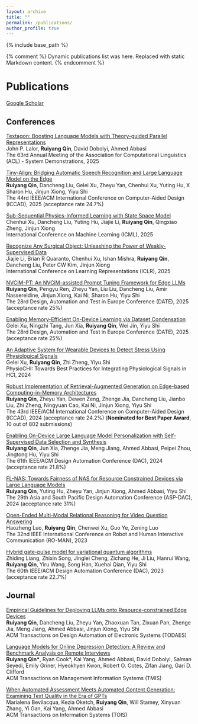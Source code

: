 ```yaml
---
layout: archive
title: ""
permalink: /publications/
author_profile: true
---
```




{% include base_path %}

{% comment %}
Dynamic publications list was here. Replaced with static Markdown content.
{% endcomment %}

Publications
=====

[Google Scholar](https://scholar.google.com/citations?user=c26FtWIAAAAJ&hl=en)

Conferences
-----
[Textagon: Boosting Language Models with Theory-guided Parallel Representations](https://aclanthology.org/2025.acl-demo.9/) <br>
John P. Lalor, **Ruiyang Qin**, David Dobolyi, Ahmed Abbasi <br>
The 63rd Annual Meeting of the Association for Computational Linguistics (ACL) - System Demonstrations, 2025

[Tiny-Align: Bridging Automatic Speech Recognition and Large Language Model on the Edge](https://arxiv.org/abs/2411.13766) <br>
**Ruiyang Qin**, Dancheng Liu, Gelei Xu, Zheyu Yan, Chenhui Xu, Yuting Hu, X Sharon Hu, Jinjun Xiong, Yiyu Shi <br>
The 44rd IEEE/ACM International Conference on Computer-Aided Design (ICCAD), 2025 (acceptance rate 24.7%)

[Sub-Sequential Physics-Informed Learning with State Space Model](https://arxiv.org/abs/2502.00318) <br>
Chenhui Xu, Dancheng Liu, Yuting Hu, Jiajie Li, **Ruiyang Qin**, Qingxiao Zheng, Jinjun Xiong <br>
International Conference on Machine Learning (ICML), 2025

[Recognize Any Surgical Object: Unleashing the Power of Weakly-Supervised Data](https://arxiv.org/abs/2501.15326) <br>
Jiajie Li, Brian R Quaranto, Chenhui Xu, Ishan Mishra, **Ruiyang Qin**, Dancheng Liu, Peter CW Kim, Jinjun Xiong <br>
International Conference on Learning Representations (ICLR), 2025

[NVCiM-PT: An NVCiM-assisted Prompt Tuning Framework for Edge LLMs](https://ieeexplore.ieee.org/abstract/document/10993249) <br>
**Ruiyang Qin**, Pengyu Ren, Zheyu Yan, Liu Liu, Dancheng Liu, Amir Nassereldine, Jinjun Xiong, Kai Ni, Sharon Hu, Yiyu Shi <br>
The 28rd Design, Automation and Test in Europe Conference (DATE), 2025 (acceptance rate 25%) <br>

[Enabling Memory-Efficient On-Device Learning via Dataset Condensation](https://ieeexplore.ieee.org/abstract/document/10992874) <br>
Gelei Xu, Ningzhi Tang, Jun Xia, **Ruiyang Qin**, Wei Jin, Yiyu Shi <br>
The 28rd Design, Automation and Test in Europe Conference (DATE), 2025 (acceptance rate 25%) <br>

[An Adaptive System for Wearable Devices to Detect Stress Using Physiological Signals](https://arxiv.org/pdf/2407.15252) <br>
Gelei Xu, **Ruiyang Qin**, Zhi Zheng, Yiyu Shi <br>
PhysioCHI: Towards Best Practices for Integrating Physiological Signals in HCI, 2024 <br>

[Robust Implementation of Retrieval-Augmented Generation on Edge-based Computing-in-Memory Architectures](https://arxiv.org/pdf/2405.04700) <br>
**Ruiyang Qin**, Zheyu Yan, Dewen Zeng, Zhenge Jia, Dancheng Liu, Jianbo Liu, Zhi Zheng, Ningyuan Cao, Kai Ni, Jinjun Xiong, Yiyu Shi <br>
The 43rd IEEE/ACM International Conference on Computer-Aided Design (ICCAD), 2024 (acceptance rate 24.2%) (**Nominated for Best Paper Award**, 10 out of 802 submissions) <br>

[Enabling On-Device Large Language Model Personalization with Self-Supervised Data Selection and Synthesis](https://arxiv.org/pdf/2311.12275.pdf) <br>
**Ruiyang Qin**, Jun Xia, Zhenge Jia, Meng Jiang, Ahmed Abbasi, Peipei Zhou, Jingtong Hu, Yiyu Shi <br>
The 61th IEEE/ACM Design Automation Conference (DAC), 2024 (acceptance rate 21.8%) <br>

[FL-NAS: Towards Fairness of NAS for Resource Constrained Devices via Large Language Models](https://arxiv.org/pdf/2402.06696.pdf) <br>
**Ruiyang Qin**, Yuting Hu, Zheyu Yan, Jinjun Xiong, Ahmed Abbasi, Yiyu Shi <br>
The 29th Asia and South Pacific Design Automation Conference (ASP-DAC), 2024 (acceptance rate 31%) <br>

[Open-Ended Multi-Modal Relational Reasoning for Video Question Answering](https://ieeexplore.ieee.org/stamp/stamp.jsp?arnumber=10309342) <br>
Haozheng Luo, **Ruiyang Qin**, Chenwei Xu, Guo Ye, Zening Luo <br>
The 32nd IEEE International Conference on Robot and Human Interactive Communication (RO-MAN), 2023

[Hybrid gate-pulse model for variational quantum algorithms](https://ieeexplore.ieee.org/iel7/10247654/10247655/10247923.pdf) <br>
Zhiding Liang, Zhixin Song, Jinglei Cheng, Zichang He, Ji Liu, Hanrui Wang, **Ruiyang Qin**, Yiru Wang, Song Han, Xuehai Qian, Yiyu Shi <br>
The 60th IEEE/ACM Design Automation Conference (DAC), 2023 (acceptance rate 22.7%) <br>

Journal
-----
[Empirical Guidelines for Deploying LLMs onto Resource-constrained Edge Devices](https://dl.acm.org/doi/full/10.1145/3736721) <br>
**Ruiyang Qin**, Dancheng Liu, Zheyu Yan, Zhaoxuan Tan, Zixuan Pan, Zhenge Jia, Meng Jiang, Ahmed Abbasi, Jinjun Xiong, Yiyu Shi <br>
ACM Transactions on Design Automation of Electronic Systems (TODAES)

[Language Models for Online Depression Detection: A Review and Benchmark Analysis on Remote Interviews](https://dl.acm.org/doi/10.1145/3673906) <br>
**Ruiyang Qin\***, Ryan Cook\*, Kai Yang, Ahmed Abbasi, David Dobolyi, Salman Seyedi, Emily Griner, Hyeokhyen Kwon, Robert O. Cotes, Zifan Jiang, Gari D. Clifford <br>
ACM Transactions on Management Information Systems (TMIS)

[When Automated Assessment Meets Automated Content Generation: Examining Text Quality in the Era of GPTs](https://arxiv.org/pdf/2309.14488) <br>
Marialena Bevilacqua, Kezia Oketch, **Ruiyang Qin**, Will Stamey, Xinyuan Zhang, Yi Gan, Kai Yang, Ahmed Abbasi <br>
ACM Transactions on Information Systems (TOIS)




